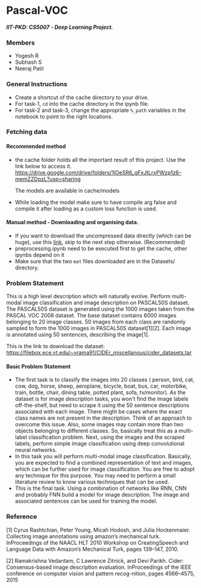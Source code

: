# Pascal-VOC
**_IIT-PKD: CS5007 - Deep Learning Project._**

### Members
- Yogesh R
- Subhash S
- Neeraj Patil


### General Instructions
- Create a shortcut of the cache directory to your drive.
- For task-1, `cd` into the cache directory in the ipynb file.
- For task-2 and task-3, change the appropriate `%_path` variables in the notebook to point to the right locations.

### Fetching data
#### Recommended method
- the cache folder holds all the important result of this project. Use the link below to access it.  
  https://drive.google.com/drive/folders/1IOeSR6_gFxJtLrxPWzp1z6-memZZDpzL?usp=sharing
  
  The models are available in cache/models
- While loading the model make sure to have compile arg false and compile it after loading as a custom loss function is used.

#### Manual method - Downloading and organising data.
- If you want to download the uncompressed data directly (which can be huge), use this [link](https://drive.google.com/drive/folders/1w-Kg6hr93Ov3OyGK2bctxAg9axfhpIKj?usp=sharing), skip to the next step otherwise. (Recommended)
- preprocessing.ipynb need to be executed first to get the cache, other ipynbs depend on it
- Make sure that the two `mat` files downloaded are in the Datasets/ directory.

### Problem Statement

This is a high level description which will naturally evolve. Perform multi-modal image classification and image description on PASCAL50S dataset. The PASCAL50S dataset is generated using the 1000 images taken from the PASCAL VOC 2008 dataset. The base dataset contains 6000 images belonging to 20 image classes. 50 images from each class are randomly sampled to form the 1000 images in PASCAL50S dataset[1][2]. Each image is annotated using 50 sentences, describing the image[1].

This is the link to download the dataset: https://filebox.ece.vt.edu/~vrama91/CIDEr_miscellanous/cider_datasets.tar


#### Basic Problem Statement
- The first task is to classify the images into 20 classes ( person, bird, cat, cow, dog, horse, sheep, aeroplane, bicycle, boat, bus, car, motorbike, train, bottle, chair, dining table, potted plant, sofa, tv/monitor). As the dataset is for image description tasks, you won't find the image labels off-the-shelf, but need to scrape it using the 50 sentence descriptions associated with each image. There might be cases where the exact class names are not present in the description. Think of an approach to overcome this issue. Also, some images may contain more than two objects belonging to different classes. So, basically treat this as a multi-label classification problem. Next, using the images and the scraped labels, perform simple image classification using deep convolutional neural networks. 
- In this task you will perform multi-modal image classification. Basically, you are expected to find a combined representation of text and images, which can be further used for image classification. You are free to adopt any technique for this purpose. You may need to perform a small literature review to know various techniques that can be used. 
- This is the final task. Using a combination of networks like RNN, CNN and probably FNN build a model for image description. The image and associated sentences can be used for training the model.


### Reference

[1]  Cyrus Rashtchian, Peter Young, Micah Hodosh, and Julia Hockenmaier. Collecting image annotations using amazon’s mechanical turk.  InProceedings  of  the  NAACL  HLT  2010  Workshop  on  CreatingSpeech and Language Data with Amazon’s Mechanical Turk, pages 139–147, 2010.

[2]  Ramakrishna  Vedantam,  C  Lawrence  Zitnick,  and  Devi  Parikh.   Cider:   Consensus-based  image description evaluation.  InProceedings of the IEEE conference on computer vision and pattern recog-nition, pages 4566–4575, 2015


